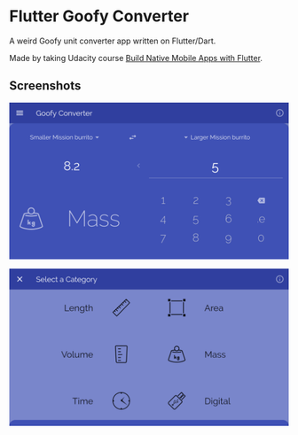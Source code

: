 # Flutter Goofy Converter

A weird Goofy unit converter app written on Flutter/Dart.

Made by taking Udacity course [Build Native Mobile Apps with Flutter](https://www.udacity.com/course/ud905).

## Screenshots

![Screenshot1](screenshots/flutter-goofy-converter-1.png)

![Screenshot2](screenshots/flutter-goofy-converter-2.png)






